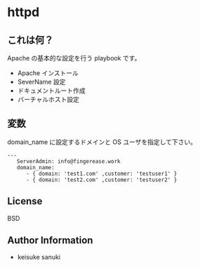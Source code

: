 httpd
=========

## これは何？

Apache の基本的な設定を行う playbook です。

- Apache インストール
- SeverName 設定
- ドキュメントルート作成
- バーチャルホスト設定

## 変数

domain_name に設定するドメインと OS ユーザを指定して下さい。

```
---
   ServerAdmin: info@fingerease.work
   domain_name:
      - { domain: 'test1.com' ,customer: 'testuser1' }
      - { domain: 'test2.com' ,customer: 'testuser2' }
```

License
-------

BSD

Author Information
------------------

- keisuke sanuki 